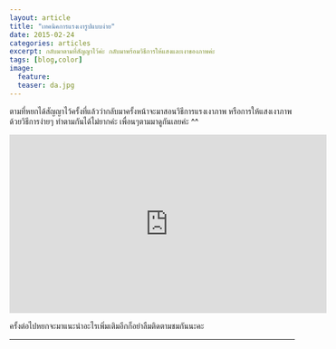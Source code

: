 ```yaml
---
layout: article
title: "เทคนิคการแรงเงารูปแบบง่าย"
date: 2015-02-24
categories: articles
excerpt: กลับมาตามที่สัญญาไว้ค่ะ กลับมาพร้อมวิธีการให้แสงและเงาของภาพค่ะ
tags: [blog,color]
image:
  feature: 
  teaser: da.jpg
---
```


ตามที่หยกได้สัญญาไว้ครั้งที่แล้วว่ากลับมาครั้งหน้าจะมาสอนวิธีการแรงเงาภาพ หรือการให้แสงเงาภาพด้วยวิธีการง่ายๆ ทำตามกันได้ไม่ยากค่ะ เพื่อนๆตามมาดูกันเลยค่ะ ^^

<center><iframe width="560" height="315" src="https://www.youtube.com/embed/a_lsQSy5_L4" frameborder="0" allowfullscreen></iframe></center>

ครั้งต่อไปหยกจะมาแนะนำอะไรเพิ่มเติมอีกก็อย่าลืมติดตามชมกันนะคะ 

----------
<div id="fb-root"></div>
<script>(function(d, s, id) {
  var js, fjs = d.getElementsByTagName(s)[0];
  if (d.getElementById(id)) return;
  js = d.createElement(s); js.id = id;
  js.src = "//connect.facebook.net/en_US/sdk.js#xfbml=1&version=v2.0";
  fjs.parentNode.insertBefore(js, fjs);
}(document, 'script', 'facebook-jssdk'));</script>

<div class="fb-comments" data-href="http://www.elapaint.com//articles/shadow-and-light-in-painting/" data-numposts="5" data-colorscheme="light"></div>

<div class="fb-like" data-href="http://www.elapaint.com//articles/shadow-and-light-in-painting/" data-layout="standard" data-action="like" data-show-faces="true" data-share="false



